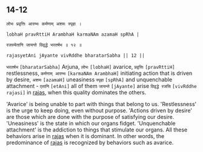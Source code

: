 ## 14-12


```shloka-sa
लोभः प्रवृत्तिः आरम्भः कर्मणाम् अशमः स्पृहा ।
```
```shloka-sa-hk
lobhaH pravRttiH ArambhaH karmaNAm azamaH spRhA |
```
```shloka-sa
रजस्येतानि जायन्ते विवृद्धे भरतर्षभ ॥ १२ ॥
```
```shloka-sa-hk
rajasyetAni jAyante vivRddhe bharatarSabha || 12 ||
```

`भरतर्षभ` `[bharatarSabha]` Arjuna, `लोभः` `[lobhaH]` avarice, `प्रवृत्तिः` `[pravRttiH]` restlessness, `कर्मणाम् आरम्भः` `[karmaNAm ArambhaH]` initiating action that is driven by desire, `अशमः` `[azamaH]` uneasiness `स्पृहा` `[spRhA]` and unquenchable attachment - `एतानि` `[etAni]` all of them `जायन्ते` `[jAyante]` arise `विवृद्धे रजसि` `[vivRddhe rajasi]` in [rajas](rajas), when this quality dominates the others.

'Avarice' is being unable to part with things that belong to us. 
'Restlessness' is the urge to keep doing, even without purpose. 
'Actions driven by desire' are those which are done with the purpose of satisfying our desire. 
'Uneasiness' is the state in which our organs fidget. 
'Unquenchable attachment' is the addiction to things that stimulate our organs.
All these behaviors arise in [rajas](rajas) when it is dominant. In other words, the predominance of [rajas](rajas) is recognized by behaviors such as avarice.

